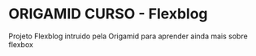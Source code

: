 <h1>ORIGAMID CURSO - Flexblog</h1>

<p>Projeto Flexblog intruido pela Origamid para aprender ainda mais sobre flexbox</p>
